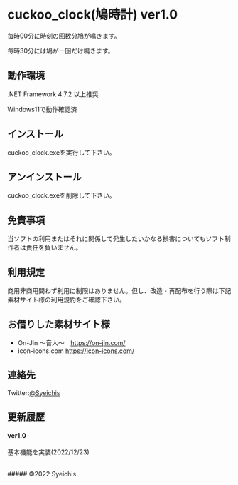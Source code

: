 # cuckoo_clock(鳩時計) ver1.0

毎時00分に時刻の回数分鳩が鳴きます。

毎時30分には鳩が一回だけ鳴きます。


## 動作環境
.NET Framework 4.7.2 以上推奨

Windows11で動作確認済

## インストール
cuckoo_clock.exeを実行して下さい。


## アンインストール
cuckoo_clock.exeを削除して下さい。

## 免責事項
当ソフトの利用またはそれに関係して発生したいかなる損害についてもソフト制作者は責任を負いません。

## 利用規定
商用非商用問わず利用に制限はありません。但し、改造・再配布を行う際は下記素材サイト様の利用規約をご確認下さい。

## お借りした素材サイト様
* On-Jin ～音人～　https://on-jin.com/
* icon-icons.com https://icon-icons.com/

## 連絡先
Twitter:[@Syeichis]([http://qiita.com](https://twitter.com/Syeichis))



## 更新履歴
#### ver1.0
基本機能を実装(2022/12/23)

<br>
##### ©2022 Syeichis
